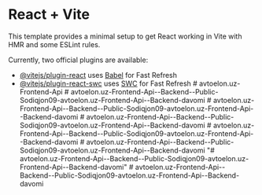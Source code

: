 # React + Vite

This template provides a minimal setup to get React working in Vite with HMR and some ESLint rules.

Currently, two official plugins are available:

- [@vitejs/plugin-react](https://github.com/vitejs/vite-plugin-react/blob/main/packages/plugin-react/README.md) uses [Babel](https://babeljs.io/) for Fast Refresh
- [@vitejs/plugin-react-swc](https://github.com/vitejs/vite-plugin-react-swc) uses [SWC](https://swc.rs/) for Fast Refresh
#   a v t o e l o n . u z - F r o n t e n d - A p i  
 #   a v t o e l o n . u z - F r o n t e n d - A p i - - B a c k e n d - - P u b l i c - S o d i q j o n 0 9 - a v t o e l o n . u z - F r o n t e n d - A p i - - B a c k e n d - d a v o m i  
 #   a v t o e l o n . u z - F r o n t e n d - A p i - - B a c k e n d - - P u b l i c - S o d i q j o n 0 9 - a v t o e l o n . u z - F r o n t e n d - A p i - - B a c k e n d - d a v o m i  
 #   a v t o e l o n . u z - F r o n t e n d - A p i - - B a c k e n d - - P u b l i c - S o d i q j o n 0 9 - a v t o e l o n . u z - F r o n t e n d - A p i - - B a c k e n d - d a v o m i  
 #   a v t o e l o n . u z - F r o n t e n d - A p i - - B a c k e n d - - P u b l i c - S o d i q j o n 0 9 - a v t o e l o n . u z - F r o n t e n d - A p i - - B a c k e n d - d a v o m i  
 #   a v t o e l o n . u z - F r o n t e n d - A p i - - B a c k e n d - - P u b l i c - S o d i q j o n 0 9 - a v t o e l o n . u z - F r o n t e n d - A p i - - B a c k e n d - d a v o m i  
 "# avtoelon.uz-Frontend-Api--Backend--Public-Sodiqjon09-avtoelon.uz-Frontend-Api--Backend-davomi" 
#   a v t o e l o n . u z - F r o n t e n d - A p i - - B a c k e n d - - P u b l i c - S o d i q j o n 0 9 - a v t o e l o n . u z - F r o n t e n d - A p i - - B a c k e n d - d a v o m i  
 